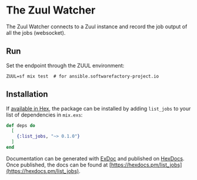 # The Zuul Watcher

The Zuul Watcher connects to a Zuul instance and record the
job output of all the jobs (websocket).

## Run

Set the endpoint through the ZUUL environment:

```
ZUUL=sf mix test  # for ansible.softwarefactory-project.io
```

## Installation

If [available in Hex](https://hex.pm/docs/publish), the package can be installed
by adding `list_jobs` to your list of dependencies in `mix.exs`:

```elixir
def deps do
  [
    {:list_jobs, "~> 0.1.0"}
  ]
end
```

Documentation can be generated with [ExDoc](https://github.com/elixir-lang/ex_doc)
and published on [HexDocs](https://hexdocs.pm). Once published, the docs can
be found at [https://hexdocs.pm/list_jobs](https://hexdocs.pm/list_jobs).
